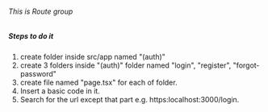 ###### This is Route group 

##### Steps to do it

1. create folder inside src/app named "(auth)"
2. create 3 folders inside "(auth)" folder named "login", "register", "forgot-password"
3. create file named "page.tsx" for each of folder.
4. Insert a basic code in it.
5. Search for the url except that part e.g. https:localhost:3000/login.